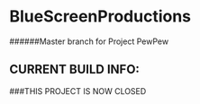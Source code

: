 # BlueScreenProductions
######Master branch for Project PewPew

## CURRENT BUILD INFO:
###THIS PROJECT IS NOW CLOSED

  
  
  

